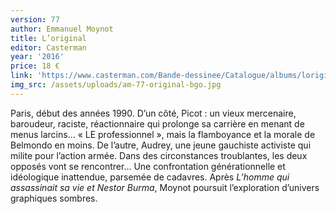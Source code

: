 ```yaml
---
version: 77
author: Emmanuel Moynot
title: L’original
editor: Casterman
year: '2016'
price: 18 €
link: 'https://www.casterman.com/Bande-dessinee/Catalogue/albums/loriginal'
img_src: /assets/uploads/am-77-original-bgo.jpg
---
```

Paris, début des années 1990. D’un côté, Picot : un vieux
 mercenaire, baroudeur, raciste, réactionnaire qui prolonge
sa carrière en menant de menus larcins… « LE professionnel
 », mais la flamboyance et la morale de Belmondo en
 moins. De l’autre, Audrey, une jeune gauchiste activiste
 qui milite pour l’action armée. Dans des circonstances
 troublantes, les deux opposés vont se rencontrer… Une
 confrontation générationnelle et idéologique inattendue,
 parsemée de cadavres. Après _L’homme qui assassinait sa vie
 et Nestor Burma_, Moynot poursuit l’exploration d’univers
 graphiques sombres.
